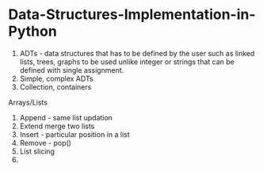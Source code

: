 # Data-Structures-Implementation-in-Python

1. ADTs - data structures that has to be defined by the user such as linked lists, trees, graphs to be used unlike integer or strings that can be defined with single assignment.
2. Simple, complex ADTs
3. Collection, containers

Arrays/Lists

1. Append - same list updation
2. Extend  merge two lists
3. Insert - particular position in a list
4. Remove - pop()
5. List slicing
6. 

